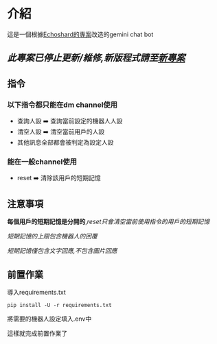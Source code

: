# 介紹
這是一個根據[Echoshard的專案](https://github.com/Echoshard/Gemini_Discordbot)改造的gemini chat bot

## *此專案已停止更新/維修,新版程式請至[新專案](https://github.com/imyimang/discord-gemini-chat-bot)*
## 指令

### 以下指令都只能在dm channel使用
* 查詢人設 ➡️ 查詢當前設定的機器人人設
* 清空人設 ➡️ 清空當前用戶的人設
* 其他訊息全部都會被判定為設定人設
### 能在一般channel使用
* reset ➡️ 清除該用戶的短期記憶
## 注意事項



**每個用戶的短期記憶是分開的**,*reset只會清空當前使用指令的用戶的短期記憶*

*短期記憶的上限包含機器人的回覆*

*短期記憶僅包含文字回應,不包含圖片回應*
## 前置作業
導入requirements.txt

```
pip install -U -r requirements.txt
```

將需要的機器人設定填入.env中

這樣就完成前置作業了
